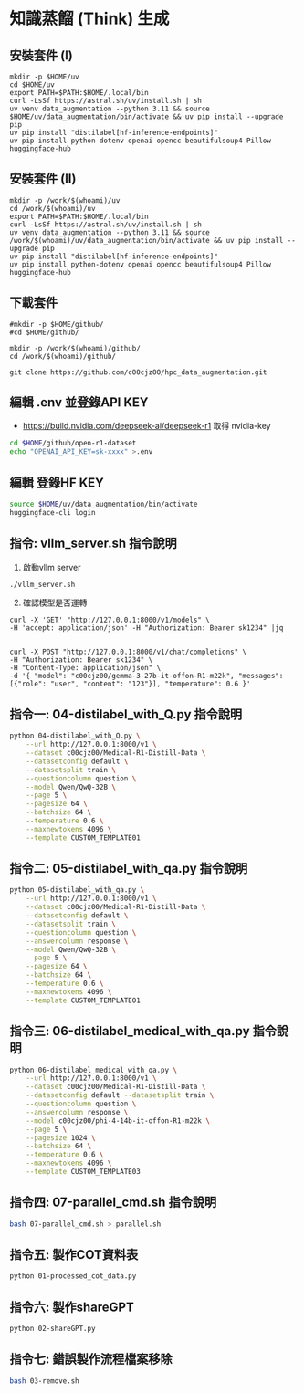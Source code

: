 # 知識蒸餾 (Think) 生成   

## 安裝套件 (I)
```bash=
mkdir -p $HOME/uv
cd $HOME/uv
export PATH=$PATH:$HOME/.local/bin
curl -LsSf https://astral.sh/uv/install.sh | sh
uv venv data_augmentation --python 3.11 && source $HOME/uv/data_augmentation/bin/activate && uv pip install --upgrade pip
uv pip install "distilabel[hf-inference-endpoints]"
uv pip install python-dotenv openai opencc beautifulsoup4 Pillow huggingface-hub

```
## 安裝套件 (II)
```bash=
mkdir -p /work/$(whoami)/uv
cd /work/$(whoami)/uv
export PATH=$PATH:$HOME/.local/bin
curl -LsSf https://astral.sh/uv/install.sh | sh
uv venv data_augmentation --python 3.11 && source /work/$(whoami)/uv/data_augmentation/bin/activate && uv pip install --upgrade pip
uv pip install "distilabel[hf-inference-endpoints]"
uv pip install python-dotenv openai opencc beautifulsoup4 Pillow huggingface-hub
```
## 下載套件
```bash=
#mkdir -p $HOME/github/ 
#cd $HOME/github/ 

mkdir -p /work/$(whoami)/github/
cd /work/$(whoami)/github/ 

git clone https://github.com/c00cjz00/hpc_data_augmentation.git
```

## **編輯 .env 並登錄API KEY**
- https://build.nvidia.com/deepseek-ai/deepseek-r1 取得 nvidia-key
```bash
cd $HOME/github/open-r1-dataset
echo "OPENAI_API_KEY=sk-xxxx" >.env
```

## **編輯 登錄HF KEY**

```bash
source $HOME/uv/data_augmentation/bin/activate
huggingface-cli login
```


## **指令: vllm_server.sh 指令說明**

1. 啟動vllm server
```bash
./vllm_server.sh
```

2. 確認模型是否運轉
```
curl -X 'GET' "http://127.0.0.1:8000/v1/models" \
-H 'accept: application/json' -H "Authorization: Bearer sk1234" |jq


curl -X POST "http://127.0.0.1:8000/v1/chat/completions" \
-H "Authorization: Bearer sk1234" \
-H "Content-Type: application/json" \
-d '{ "model": "c00cjz00/gemma-3-27b-it-offon-R1-m22k", "messages": [{"role": "user", "content": "123"}], "temperature": 0.6 }'

```

## **指令一: 04-distilabel_with_Q.py 指令說明**

```bash
python 04-distilabel_with_Q.py \
	--url http://127.0.0.1:8000/v1 \
	--dataset c00cjz00/Medical-R1-Distill-Data \
	--datasetconfig default \
	--datasetsplit train \
	--questioncolumn question \
	--model Qwen/QwQ-32B \
	--page 5 \
	--pagesize 64 \
	--batchsize 64 \
	--temperature 0.6 \
	--maxnewtokens 4096 \
	--template CUSTOM_TEMPLATE01
```

## **指令二: 05-distilabel_with_qa.py  指令說明**

```bash
python 05-distilabel_with_qa.py \
	--url http://127.0.0.1:8000/v1 \
	--dataset c00cjz00/Medical-R1-Distill-Data \
	--datasetconfig default \
	--datasetsplit train \
	--questioncolumn question \
	--answercolumn response \
	--model Qwen/QwQ-32B \
	--page 5 \
	--pagesize 64 \
	--batchsize 64 \
	--temperature 0.6 \
	--maxnewtokens 4096 \
	--template CUSTOM_TEMPLATE01
```

## **指令三: 06-distilabel_medical_with_qa.py 指令說明**

```bash
python 06-distilabel_medical_with_qa.py \
	--url http://127.0.0.1:8000/v1 \
	--dataset c00cjz00/Medical-R1-Distill-Data \
	--datasetconfig default --datasetsplit train \
	--questioncolumn question \
	--answercolumn response \
	--model c00cjz00/phi-4-14b-it-offon-R1-m22k \
	--page 5 \
	--pagesize 1024 \
	--batchsize 64 \
	--temperature 0.6 \
	--maxnewtokens 4096 \
	--template CUSTOM_TEMPLATE03
```

## **指令四: 07-parallel_cmd.sh 指令說明**

```bash
bash 07-parallel_cmd.sh > parallel.sh
```



##  **指令五: 製作COT資料表**

```bash
python 01-processed_cot_data.py
```

##  **指令六: 製作shareGPT**

```bash
python 02-shareGPT.py
```

##  **指令七: 錯誤製作流程檔案移除**
```bash
bash 03-remove.sh
```